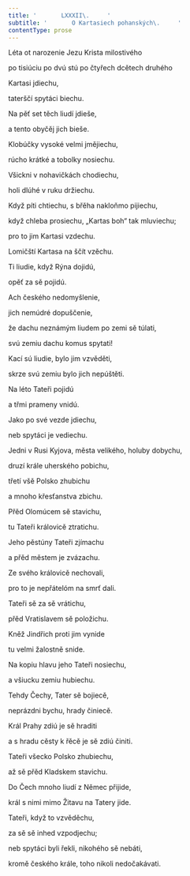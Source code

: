 ```yaml
---
title: '       LXXXII\.     '
subtitle: '       O Kartasiech pohanských\.     '
contentType: prose
---
```


Léta ot narozenie Jezu Krista milostivého

po tisiúciu po dvú stú po čtyřech dcětech druhého

Kartasi jdiechu,

taterščí spytáci biechu.

Na pěť set těch liudí jdieše,

a tento obyčěj jich bieše.

Klobúčky vysoké velmi jmějiechu,

rúcho krátké a tobolky nosiechu.

Všickni v nohavičkách chodiechu,

holi dlúhé v ruku držiechu.

Když píti chtiechu, s břěha nakloňmo pijiechu,

když chleba prosiechu, „Kartas boh“ tak mluviechu;

pro to jim Kartasi vzdechu.

Lomičští Kartasa na ščít vzěchu.

Ti liudie, když Rýna dojidú,

opěť za sě pojidú.

Ach českého nedomyšlenie,

jich nemúdré dopuščenie,

že dachu neznámým liudem po zemi sě túlati,

svú zemiu dachu komus spytati!

Kací sú liudie, bylo jim vzvěděti,

skrze svú zemiu bylo jich nepúštěti.

Na léto Tateři pojidú

a třmi prameny vnidú.

Jako po své vezde jdiechu,

neb spytáci je vediechu.

Jedni v Rusi Kyjova, města velikého, holuby dobychu,

druzí krále uherského pobichu,

třetí všě Polsko zhubichu

a mnoho křesťanstva zbichu.

Přěd Olomúcem sě stavichu,

tu Tateři královicě ztratichu.

Jeho pěstúny Tateři zjímachu

a přěd městem je zvázachu.

Ze svého královicě nechovali,

pro to je nepřátelóm na smrť dali.

Tateři sě za sě vrátichu,

přěd Vratislavem sě položichu.

Kněž Jindřich proti jim vynide

tu velmi žalostně snide.

Na kopiu hlavu jeho Tateři nosiechu,

a všiucku zemiu hubiechu.

Tehdy Čechy, Tater sě bojiecě,

neprázdni bychu, hrady činiecě.

Král Prahy zdiú je sě hraditi

a s hradu cěsty k řěcě je sě zdiú činiti.

Tateři všecko Polsko zhubiechu,

až sě přěd Kladskem stavichu.

Do Čech mnoho liudí z Němec přijide,

král s nimi mimo Žitavu na Tatery jide.

Tateři, když to vzvěděchu,

za sě sě inhed vzpodjechu;

neb spytáci byli řekli, nikohého sě nebáti,

kromě českého krále, toho nikoli nedočakávati.
